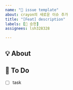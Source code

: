 ```yaml
---
name: "👾 issue template"
about: crayon의 새로운 이슈 추가
title: "[Feat] description"
labels: [🤍 승헌]
assignees: lsh328328

---
```


## 💡 About
<!--무엇에 관한 이슈인지 소개해주세요.-->


## 📝 To Do
- [ ] task
